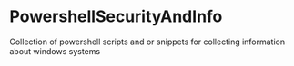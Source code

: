 # PowershellSecurityAndInfo
Collection of powershell scripts and or snippets for collecting information about windows systems
